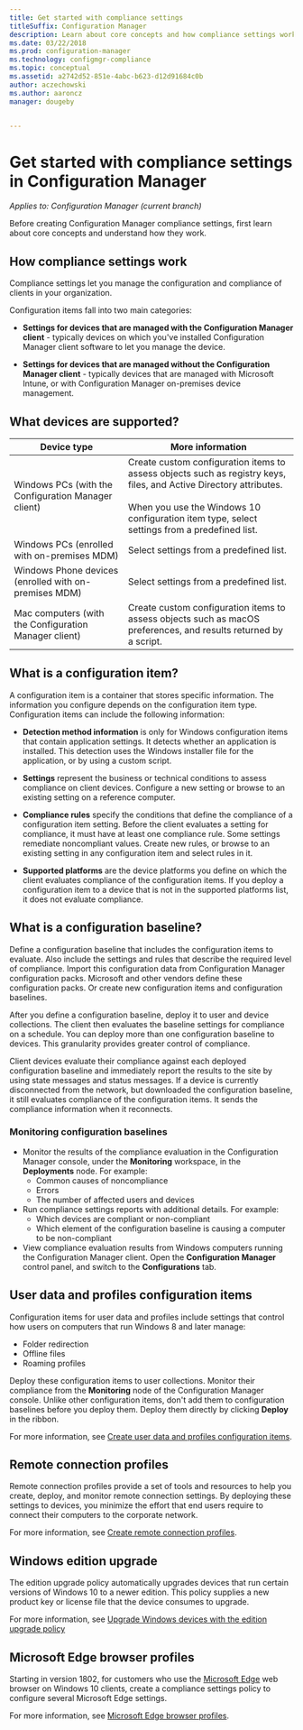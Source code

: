 ```yaml
---
title: Get started with compliance settings
titleSuffix: Configuration Manager
description: Learn about core concepts and how compliance settings work
ms.date: 03/22/2018
ms.prod: configuration-manager
ms.technology: configmgr-compliance
ms.topic: conceptual
ms.assetid: a2742d52-851e-4abc-b623-d12d91684c0b
author: aczechowski
ms.author: aaroncz
manager: dougeby


---
```

# Get started with compliance settings in Configuration Manager

*Applies to: Configuration Manager (current branch)*

Before creating Configuration Manager compliance settings, first learn about core concepts and understand how they work.  



## How compliance settings work  
Compliance settings let you manage the configuration and compliance of clients in your organization.  

Configuration items fall into two main categories:  

- **Settings for devices that are managed with the Configuration Manager client** - typically devices on which you've installed Configuration Manager client software to let you manage the device.  

- **Settings for devices that are managed without the Configuration Manager client** - typically devices that are managed with Microsoft Intune, or with Configuration Manager on-premises device management.  



## What devices are supported?  

| Device type | More information |  
|------------|----------------------|  
| Windows PCs (with the Configuration Manager client) | Create custom configuration items to assess objects such as registry keys, files, and Active Directory attributes.<br /><br /> When you use the Windows 10 configuration item type, select settings from a predefined list. |  
| Windows PCs (enrolled with on-premises MDM) | Select settings from a predefined list. |  
| Windows Phone devices (enrolled with on-premises MDM) | Select settings from a predefined list. |  
| Mac computers (with the Configuration Manager client) | Create custom configuration items to assess objects such as macOS preferences, and results returned by a script. |  



## What is a configuration item?  
A configuration item is a container that stores specific information. The information you configure depends on the configuration item type. Configuration items can include the following information:

- **Detection method information** is only for Windows configuration items that contain application settings. It detects whether an application is installed. This detection uses the Windows installer file for the application, or by using a custom script.  

- **Settings** represent the business or technical conditions to assess compliance on client devices. Configure a new setting or browse to an existing setting on a reference computer.  

- **Compliance rules** specify the conditions that define the compliance of a configuration item setting. Before the client evaluates a setting for compliance, it must have at least one compliance rule. Some settings remediate noncompliant values. Create new rules, or browse to an existing setting in any configuration item and select rules in it.  

- **Supported platforms** are the device platforms you define on which the client evaluates compliance of the configuration items. If you deploy a configuration item to a device that is not in the supported platforms list, it does not evaluate compliance.  



## What is a configuration baseline?  
Define a configuration baseline that includes the configuration items to evaluate. Also include the settings and rules that describe the required level of compliance. Import this configuration data from Configuration Manager configuration packs. Microsoft and other vendors define these configuration packs. Or create new configuration items and configuration baselines.  

After you define a configuration baseline, deploy it to user and device collections. The client then evaluates the baseline settings for compliance on a schedule. You can deploy more than one configuration baseline to devices. This granularity provides greater control of compliance. 

Client devices evaluate their compliance against each deployed configuration baseline and immediately report the results to the site by using state messages and status messages. If a device is currently disconnected from the network, but downloaded the configuration baseline, it still evaluates compliance of the configuration items. It sends the compliance information when it reconnects.  

### Monitoring configuration baselines
- Monitor the results of the compliance evaluation in the Configuration Manager console, under the **Monitoring** workspace, in the **Deployments** node. For example:
  - Common causes of noncompliance
  - Errors
  - The number of affected users and devices
- Run compliance settings reports with additional details. For example:
  - Which devices are compliant or non-compliant
  - Which element of the configuration baseline is causing a computer to be non-compliant
- View compliance evaluation results from Windows computers running the Configuration Manager client. Open the **Configuration Manager** control panel, and switch to the **Configurations** tab.  



## User data and profiles configuration items  
Configuration items for user data and profiles include settings that control how users on computers that run Windows 8 and later manage:  
- Folder redirection
- Offline files
- Roaming profiles  

Deploy these configuration items to user collections. Monitor their compliance from the **Monitoring** node of the Configuration Manager console. Unlike other configuration items, don't add them to configuration baselines before you deploy them. Deploy them directly by clicking **Deploy** in the ribbon.  

For more information, see [Create user data and profiles configuration items](../deploy-use/create-user-data-and-profiles-configuration-items.md).  



## Remote connection profiles  
Remote connection profiles provide a set of tools and resources to help you create, deploy, and monitor remote connection settings. By deploying these settings to devices, you minimize the effort that end users require to connect their computers to the corporate network.  

For more information, see [Create remote connection profiles](../deploy-use/create-remote-connection-profiles.md).  



## Windows edition upgrade
The edition upgrade policy automatically upgrades devices that run certain versions of Windows 10 to a newer edition. This policy supplies a new product key or license file that the device consumes to upgrade.

For more information, see [Upgrade Windows devices with the edition upgrade policy](../deploy-use/upgrade-windows-version.md)



## Microsoft Edge browser profiles
<!-- 1357310 -->
Starting in version 1802, for customers who use the [Microsoft Edge](https://technet.microsoft.com/microsoft-edge/bb265256) web browser on Windows 10 clients, create a compliance settings policy to configure several Microsoft Edge settings. 

For more information, see [Microsoft Edge browser profiles](../deploy-use/browser-profiles.md).

